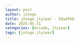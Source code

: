 ```yaml
---
layout: post
author: jotego
title: jotego.jtyiear - 58adf68
date: 2025-05-31
categories: [Arcade, jtyiear]
tags: [jotego.jtyiear]
---
```


